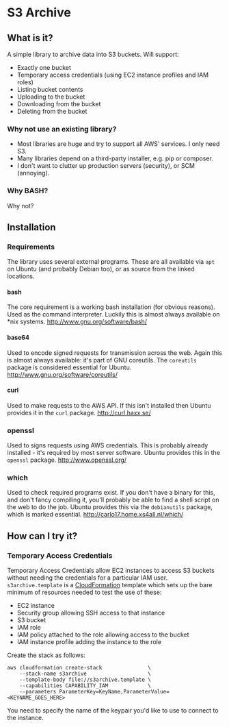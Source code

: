 # S3 Archive

## What is it?

A simple library to archive data into S3 buckets.
Will support:
* Exactly one bucket
* Temporary access credentials (using EC2 instance profiles and IAM roles)
* Listing bucket contents
* Uploading to the bucket
* Downloading from the bucket
* Deleting from the bucket

### Why not use an existing library?

* Most libraries are huge and try to support all AWS' services. I only need S3.
* Many libraries depend on a third-party installer, e.g. pip or composer.
* I don't want to clutter up production servers (security), or SCM (annoying).

### Why BASH?

Why not?

## Installation

### Requirements

The library uses several external programs.
These are all available via `apt` on Ubuntu (and probably Debian too),
or as source from the linked locations.

#### bash

The core requirement is a working bash installation (for obvious reasons).
Used as the command interpreter.
Luckily this is almost always available on *nix systems.
http://www.gnu.org/software/bash/

#### base64

Used to encode signed requests for transmission across the web.
Again this is almost always available: it's part of GNU coreutils.
The `coreutils` package is considered essential for Ubuntu.
http://www.gnu.org/software/coreutils/

#### curl

Used to make requests to the AWS API.
If this isn't installed then Ubuntu provides it in the `curl` package.
http://curl.haxx.se/

### openssl

Used to signs requests using AWS credentials.
This is probably already installed - it's required by most server software.
Ubuntu provides this in the `openssl` package.
http://www.openssl.org/

### which

Used to check required programs exist.
If you don't have a binary for this, and don't fancy compiling it,
you'll probably be able to find a shell script on the web to do the job.
Ubuntu provides this via the `debianutils` package, which is marked essential.
http://carlo17.home.xs4all.nl/which/

## How can I try it?

### Temporary Access Credentials

Temporary Access Credentials allow EC2 instances to access S3 buckets without
needing the credentials for a particular IAM user.
`s3archive.template` is a
[CloudFormation](http://aws.amazon.com/documentation/cloudformation/) template
which sets up the bare minimum of resources needed to test the use of these:
 * EC2 instance
 * Security group allowing SSH access to that instance
 * S3 bucket
 * IAM role
 * IAM policy attached to the role allowing access to the bucket
 * IAM instance profile adding the instance to the role

Create the stack as follows:

    aws cloudformation create-stack               \
        --stack-name s3archive                    \
        --template-body file://s3archive.template \
        --capabilities CAPABILITY_IAM             \
        --parameters ParameterKey=KeyName,ParameterValue=<KEYNAME_GOES_HERE>

You need to specify the name of the keypair you'd like to use to connect to the
instance.
